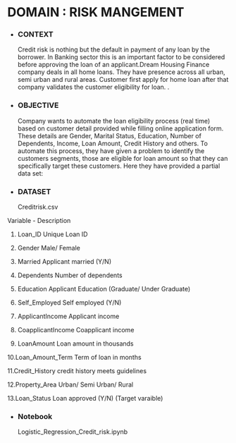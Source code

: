 # DOMAIN : RISK MANGEMENT  

- ### CONTEXT 
  Credit risk is nothing but the default in payment of any loan by the borrower. In Banking sector this is an important factor to be considered before
  approving the loan of an applicant.Dream Housing Finance company deals in all home loans. They have presence across all urban, semi urban and rural
  areas. Customer first apply for home loan after that company validates the customer eligibility for loan.
.

- ### OBJECTIVE
  Company wants to automate the loan eligibility process (real time) based on customer detail provided while filling online application form. These 
  details are Gender, Marital Status, Education, Number of Dependents, Income, Loan Amount, Credit History and others. To automate this process, they 
  have given a problem to identify the customers segments, those are eligible for loan amount so that they can specifically target these customers.
  Here they have provided a partial data set:

- ### DATASET
  Creditrisk.csv

Variable - Description 

1. Loan_ID Unique Loan ID

2. Gender Male/ Female

3. Married Applicant married (Y/N)

4. Dependents Number of dependents

5. Education Applicant Education (Graduate/ Under Graduate)

6. Self_Employed Self employed (Y/N)

7. ApplicantIncome Applicant income

8. CoapplicantIncome Coapplicant income

9. LoanAmount Loan amount in thousands

10.Loan_Amount_Term Term of loan in months

11.Credit_History credit history meets guidelines

12.Property_Area Urban/ Semi Urban/ Rural

13.Loan_Status Loan approved (Y/N)   (Target varaible)


- ### Notebook
  Logistic_Regression_Credit_risk.ipynb